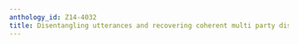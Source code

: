 ```yaml
---
anthology_id: Z14-4032
title: Disentangling utterances and recovering coherent multi party distinct conversations
---
```


